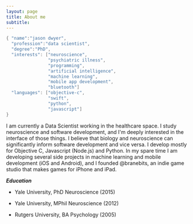```yaml
---
layout: page
title: About me
subtitle: 
---
```


```swift
{ "name":"jason dwyer",
  "profession":"data scientist",
  "degree":"PhD",
  "interests": ["neuroscience",
                "psychiatric illness",
                "programming", 
                "artificial intelligence",
                "machine learning",
                "mobile app development",
                "bluetooth"]
  "languages": ["objective-c",
                "swift",
                "python",
                "javascript"]
}
```

I am currently a Data Scientist working in the healthcare space. I study neuroscience and software development, and I'm deeply interested in the interface of those things. I believe that biology and neuroscience can significantly inform software development and vice versa. I develop mostly for Objective C, Javascript (Node.js) and Python. In my spare time I am developing several side projects in machine learning and mobile development (iOS and Android), and I founded @branebits, an indie game studio that makes games for iPhone and iPad.

**_Education_**

- Yale University, PhD Neuroscience (2015)

- Yale University, MPhil Neuroscience (2012)

- Rutgers University, BA Psychology (2005)
